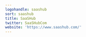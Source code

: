 ```yaml
---
logohandle: saashub
sort: saashub
title: SaaSHub
twitter: SaaSHubCom
website: 'https://www.saashub.com/'
---
```

